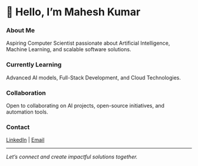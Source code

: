 # 👋 Hello, I’m Mahesh Kumar

### About Me  
Aspiring Computer Scientist passionate about Artificial Intelligence, Machine Learning, and scalable software solutions.

### Currently Learning  
Advanced AI models, Full-Stack Development, and Cloud Technologies.

### Collaboration  
Open to collaborating on AI projects, open-source initiatives, and automation tools.

### Contact  
[LinkedIn](https://linkedin.com/in/maheshKumar-dev) | [Email](mk94854541@gmail.com)

---

*Let’s connect and create impactful solutions together.*
